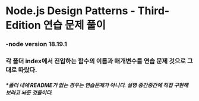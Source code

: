 # Node.js Design Patterns - Third-Edition 연습 문제 풀이

### -node version 18.19.1
### 각 폴더 index에서 진입하는 함수의 이름과 매개변수를 연습 문제 것으로 그대로 따랐다.
##### *폴더 내에 README가 없는 경우는 연습문제가 아니다. 설명 중간중간에 직접 구현해 보라고 놔둔 것들이다.
